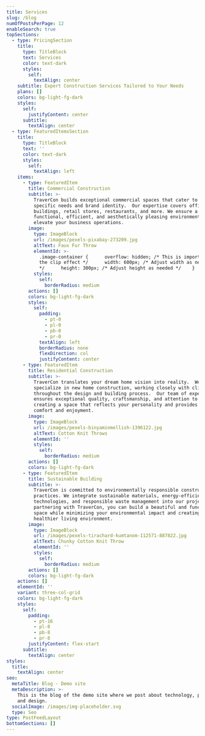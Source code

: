 ```yaml
---
title: Services
slug: /blog
numOfPostsPerPage: 12
enableSearch: true
topSections:
  - type: PricingSection
    title:
      type: TitleBlock
      text: Services
      color: text-dark
      styles:
        self:
          textAlign: center
    subtitle: Expert Construction Services Tailored to Your Needs
    plans: []
    colors: bg-light-fg-dark
    styles:
      self:
        justifyContent: center
      subtitle:
        textAlign: center
  - type: FeaturedItemsSection
    title:
      type: TitleBlock
      text: ''
      color: text-dark
      styles:
        self:
          textAlign: left
    items:
      - type: FeaturedItem
        title: Commercial Construction
        subtitle: >-
          TraverCon builds exceptional commercial spaces that cater to your
          specific needs and brand identity.  Our expertise covers office
          buildings, retail stores, restaurants, and more. We ensure a
          functional, efficient, and aesthetically pleasing environment to
          elevate your business operations.
        image:
          type: ImageBlock
          url: /images/pexels-pixabay-273209.jpg
          altText: Faux Fur Throw
          elementId: >-
            .image-container {      overflow: hidden; /* This is important for
            the clip effect */      width: 600px; /* Adjust width as needed
            */      height: 300px; /* Adjust height as needed */    }
          styles:
            self:
              borderRadius: medium
        actions: []
        colors: bg-light-fg-dark
        styles:
          self:
            padding:
              - pt-0
              - pl-0
              - pb-0
              - pr-0
            textAlign: left
            borderRadius: none
            flexDirection: col
            justifyContent: center
      - type: FeaturedItem
        title: Residential Construction
        subtitle: >-
          TraverCon translates your dream home vision into reality.  We
          specialize in new home construction, working closely with clients
          throughout the design and building process.  Our team of experts
          ensures exceptional quality, craftsmanship, and attention to detail,
          creating a space that reflects your personality and provides lasting
          comfort and enjoyment.
        image:
          type: ImageBlock
          url: /images/pexels-binyaminmellish-1396122.jpg
          altText: Cotton Knit Throws
          elementId: ''
          styles:
            self:
              borderRadius: medium
        actions: []
        colors: bg-light-fg-dark
      - type: FeaturedItem
        title: Sustainable Building
        subtitle: >-
          TraverCon is committed to environmentally responsible construction
          practices. We integrate sustainable materials, energy-efficient
          technologies, and responsible waste management into our projects.  By
          partnering with TraverCon, you can build a beautiful and functional
          space while minimizing your environmental impact and creating a
          healthier living environment.
        image:
          type: ImageBlock
          url: /images/pexels-tirachard-kumtanom-112571-887822.jpg
          altText: Chunky Cotton Knit Throw
          elementId: ''
          styles:
            self:
              borderRadius: medium
        actions: []
        colors: bg-light-fg-dark
    actions: []
    elementId: ''
    variant: three-col-grid
    colors: bg-light-fg-dark
    styles:
      self:
        padding:
          - pt-16
          - pl-8
          - pb-8
          - pr-8
        justifyContent: flex-start
      subtitle:
        textAlign: center
styles:
  title:
    textAlign: center
seo:
  metaTitle: Blog - Demo site
  metaDescription: >-
    This is the blog of the demo site where we post about technology, product,
    and design.
  socialImage: /images/img-placeholder.svg
  type: Seo
type: PostFeedLayout
bottomSections: []
---
```

